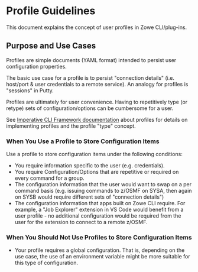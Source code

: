 # Profile Guidelines
This document explains the concept of user profiles in Zowe CLI/plug-ins.

## Purpose and Use Cases
Profiles are simple documents (YAML format) intended to persist user configuration properties.

The basic use case for a profile is to persist "connection details" (i.e. host/port & user credentials to a remote service). An analogy for profiles is "sessions" in Putty.

Profiles are ultimately for user convenience. Having to repetitively type (or retype) sets of configuration/options can be cumbersome for a user.

See [Imperative CLI Framework documentation](https://github.com/zowe/zowe-cli/wiki) about profiles for details on implementing profiles and the profile "type" concept.

### When You Use a Profile to Store Configuration Items
Use a profile to store configuration items under the following conditions:

- You require information specific to the user (e.g. credentials).
- You require Configuration/Options that are repetitive or required on every command for a group.
- The configuration information that the user would want to swap on a per command basis (e.g. issuing commands to z/OSMF on SYSA, then again on SYSB would require different sets of "connection details")
- The configuration information that apps built on Zowe CLI require. For example, a "Job Explorer" extension in VS Code would benefit from a user profile - no additional configuration would be required from the user for the extension to connect to a remote z/OSMF.

### When You Should Not Use Profiles to Store Configuration Items

- Your profile requires a global configuration. That is, depending on the use case, the use of an environment variable might be more suitable for this type of configuration.


